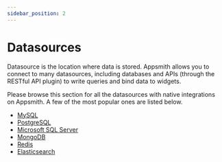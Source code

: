 ```yaml
---
sidebar_position: 2
---
```


# Datasources

Datasource is the location where data is stored. Appsmith allows you to connect to many datasources, including databases and APIs (through the RESTful API plugin) to write queries and bind data to widgets.&#x20;

Please browse this section for all the datasources with native integrations on Appsmith. A few of the most popular ones are listed below.

* [MySQL](querying-mysql.md)
* [PostgreSQL](querying-postgres.md)
* [Microsoft SQL Server](querying-mssql.md)
* [MongoDB](querying-mongodb/)
* [Redis](querying-redis.md)
* [Elasticsearch](querying-elasticsearch.md)

